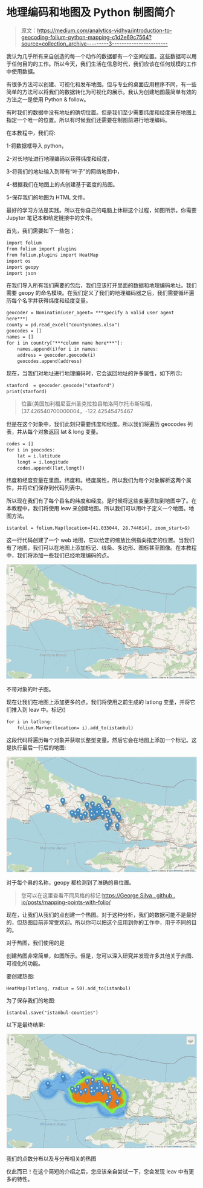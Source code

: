 # 地理编码和地图及 Python 制图简介

> 原文：<https://medium.com/analytics-vidhya/introduction-to-geocoding-folium-python-mapping-c1d2e69c7564?source=collection_archive---------3----------------------->

我认为几乎所有来自创造的每一个动作的数据都有一个空间位置。这些数据可以用于任何目的的工作。所以今天，我们生活在信息时代，我们应该在任何规模的工作中使用数据。

有很多方法可以创建、可视化和发布地图。但与专业的桌面应用程序不同，有一些简单的方法可以将我们的数据转化为可视化的展示。我认为创建地图最简单有效的方法之一是使用 Python & follow。

有时我们的数据中没有地址的确切位置。但是我们至少需要纬度和经度来在地图上指定一个唯一的位置。所以有时候我们还需要在制图前进行地理编码。

在本教程中，我们将:

1-将数据框导入 python，

2-对长地址进行地理编码以获得纬度和经度，

3-将我们的地址输入到带有“叶子”的网络地图中，

4-根据我们在地图上的点创建基于密度的热图。

5-保存我们的地图为 HTML 文件。

最好的学习方法是实践。所以在你自己的电脑上休耕这个过程，如图所示。你需要 Jupyter 笔记本和给定链接中的文件。

首先，我们需要如下一些包；

```
import folium
from folium import plugins
from folium.plugins import HeatMap
import os
import geopy
import json
```

在我们导入所有我们需要的包后，我们应该打开里面的数据和地理编码地址。我们需要 geopy 的命名模块。在我们定义了我们的地理编码器之后，我们需要循环遍历每个名字并获得纬度和经度变量。

```
geocoder = Nominatim(user_agent= ***specify a valid user agent here***)
county = pd.read_excel("countynames.xlsx")
geocodes = []
names = []
for i in country["***column name here***"]:
    names.append(i)for i in names: 
    address = geocoder.geocode(i)
    geocodes.append(address)
```

现在，当我们对地址进行地理编码时，它会返回地址的许多属性，如下所示:

```
stanford  = geocoder.geocode("stanford")
print(stanford)
```

> 位置(美国加利福尼亚州圣克拉拉县帕洛阿尔托市斯坦福，(37.426540700000004，-122.42545475467

但是在这个对象中，我们此刻只需要纬度和经度。所以我们将遍历 geocodes 列表，并从每个对象返回 lat & long 变量。

```
codes = []
for i in geocodes:
    lat = i.latitude
    longt = i.longitude
    codes.append([lat,longt])
```

纬度和经度变量在里面。纬度和。经度属性，所以我们为每个对象解析这两个属性，并将它们保存到代码列表中。

所以现在我们有了每个县名的纬度和经度。是时候将这些变量添加到地图中了。在本教程中，我们将使用 leav 来创建地图。所以我们可以用叶子定义一个地图。地图方法。

```
istanbul = folium.Map(location=[41.033044, 28.744614], zoom_start=9)
```

这一行代码创建了一个 web 地图，它以给定的缩放比例指向指定的位置。当我们有了地图，我们可以在地图上添加标记、线条、多边形、图标甚至图像。在本教程中，我们将添加一些我们已经地理编码的点。

![](img/a6cbb3280bf9217963bab7ec18b8b74c.png)

不带对象的叶子图。

现在让我们在地图上添加更多的点。我们将使用之前生成的 latlong 变量，并将它们推入到 leav 中。标记()

```
for i in latlong:
    folium.Marker(location= i).add_to(istanbul)
```

这段代码将遍历每个对象并获取长整型变量。然后它会在地图上添加一个标记。这是执行最后一行后的地图:

![](img/2ea5237eeb1d05c536719eb16fa373bb.png)

对于每个县的名称，geopy 都检测到了准确的县位置。

> 您可以在这里查看不同风格的标记:[https://George Silva . github . io/posts/mapping-points-with-folio/](https://georgetsilva.github.io/posts/mapping-points-with-folium/)

现在，让我们从我们的点创建一个热图。对于这种分析，我们的数据可能不是最好的，但热图目前非常受欢迎。所以你可以把这个应用到你的工作中，用于不同的目的。

对于热图，我们使用的是

创建热图非常简单，如图所示。但是，您可以深入研究并发现许多其他关于热图、可视化的功能。

要创建热图:

```
HeatMap(latlong, radius = 50).add_to(istanbul)
```

为了保存我们的地图:

```
istanbul.save("istanbul-counties")
```

以下是最终结果:

![](img/303ec419a549d3ac9c6ed458ee2d0eeb.png)

我们的点数分布以及与分布相关的热图

仅此而已！在这个简短的介绍之后，您应该亲自尝试一下，您会发现 leav 中有更多的特性。